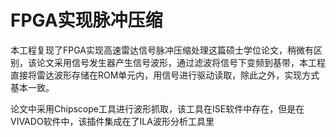 # FPGA实现脉冲压缩

​		本工程复现了FPGA实现高速雷达信号脉冲压缩处理这篇硕士学位论文，稍微有区别，该论文采用信号发生器产生信号波形，通过滤波将信号下变频到基带，本工程直接将雷达波形存储在ROM单元内，用信号进行驱动读取，除此之外，实现方式基本一致。

​		论文中采用Chipscope工具进行波形抓取，该工具在ISE软件中存在，但是在VIVADO软件中，该插件集成在了ILA波形分析工具里